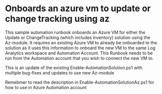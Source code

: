 # Onboards an azure vm to update or change tracking using az

This sample automation runbook onboards an Azure VM for either the Update or ChangeTracking (which includes Inventory) solution using the Az-module. It requires an existing Azure VM to already be onboarded to the solution as it uses this information to onboard the new VM to the same Log Analytics workspace and Automation Account. This Runbook needs to be run from the Automation account that you wish to connect the new VM to.

This is an update of the existing Enable-AutomationSolution.ps1 with multiple bug-fixes and updates to use new Az-module

Remebmer to read the description in Enable-AutomationSolutionAz.ps1 for how to use in Azure Automation account
